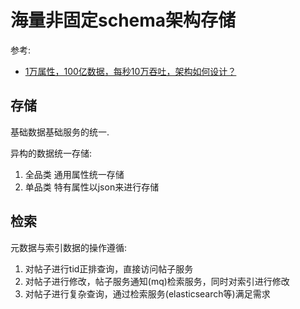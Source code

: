 # 海量非固定schema架构存储
参考:
- [1万属性，100亿数据，每秒10万吞吐，架构如何设计？](https://www.tuicool.com/articles/QvIz2iA)

## 存储
基础数据基础服务的统一.

异构的数据统一存储:
1. 全品类 通用属性统一存储
1. 单品类 特有属性以json来进行存储

## 检索
元数据与索引数据的操作遵循:
1. 对帖子进行tid正排查询，直接访问帖子服务
1. 对帖子进行修改，帖子服务通知(mq)检索服务，同时对索引进行修改
1. 对帖子进行复杂查询，通过检索服务(elasticsearch等)满足需求